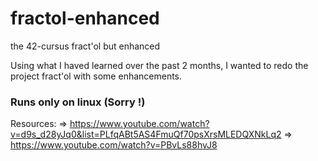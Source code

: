 # fractol-enhanced
the 42-cursus fract'ol but enhanced

Using what I haved learned over the past 2 months, I wanted to redo the project fract'ol with some enhancements.
### Runs only on linux (Sorry !)

Resources:
=> https://www.youtube.com/watch?v=d9s_d28yJq0&list=PLfqABt5AS4FmuQf70psXrsMLEDQXNkLq2
=> https://www.youtube.com/watch?v=PBvLs88hvJ8
